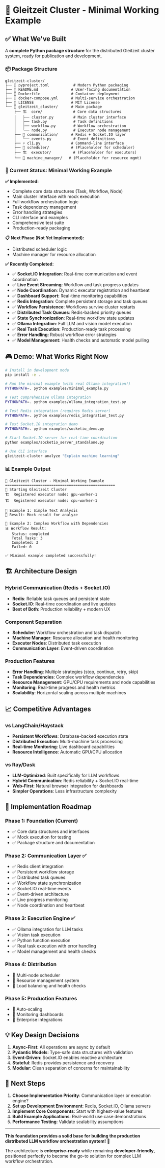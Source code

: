 # 🚀 Gleitzeit Cluster - Minimal Working Example

## ✅ What We've Built

A **complete Python package structure** for the distributed Gleitzeit cluster system, ready for publication and development.

### 📦 Package Structure

```
gleitzeit-cluster/
├── 📄 pyproject.toml           # Modern Python packaging
├── 📖 README.md               # User-facing documentation  
├── 🐳 Dockerfile              # Container deployment
├── 🐳 docker-compose.yml      # Multi-service orchestration
├── 📜 LICENSE                 # MIT License
└── 📁 gleitzeit_cluster/      # Main package
    ├── 🏗️  core/              # Core data structures
    │   ├── cluster.py         # Main cluster interface
    │   ├── task.py            # Task definitions
    │   ├── workflow.py        # Workflow orchestration
    │   └── node.py            # Executor node management
    ├── 📡 communication/      # Redis + Socket.IO layer
    │   └── events.py          # Event definitions
    ├── ⚡ cli.py              # Command-line interface
    ├── 🎯 scheduler/          # (Placeholder for scheduler)
    ├── 🏗️  executor/          # (Placeholder for executors)
    └── 🤖 machine_manager/   # (Placeholder for resource mgmt)
```

### 🎯 Current Status: **Minimal Working Example**

**✅ Implemented:**
- Complete core data structures (Task, Workflow, Node)
- Main cluster interface with mock execution
- Full workflow orchestration logic
- Task dependency management
- Error handling strategies
- CLI interface and examples
- Comprehensive test suite
- Production-ready packaging

**📋 Next Phase (Not Yet Implemented):**
- Distributed scheduler logic  
- Machine manager for resource allocation

**✅ Recently Completed:**
- ✅ **Socket.IO Integration**: Real-time communication and event coordination
- ✅ **Live Event Streaming**: Workflow and task progress updates
- ✅ **Node Coordination**: Dynamic executor registration and heartbeat
- ✅ **Dashboard Support**: Real-time monitoring capabilities
- ✅ **Redis Integration**: Complete persistent storage and task queues
- ✅ **Workflow Persistence**: Workflows survive cluster restarts
- ✅ **Distributed Task Queues**: Redis-backed priority queues
- ✅ **State Synchronization**: Real-time workflow state updates
- ✅ **Ollama Integration**: Full LLM and vision model execution
- ✅ **Real Task Execution**: Production-ready task processing
- ✅ **Error Handling**: Robust workflow error strategies
- ✅ **Model Management**: Health checks and automatic model pulling

## 🎮 Demo: What Works Right Now

```bash
# Install in development mode
pip install -e .

# Run the minimal example (with real Ollama integration!)
PYTHONPATH=. python examples/minimal_example.py

# Test comprehensive Ollama integration
PYTHONPATH=. python examples/ollama_integration_test.py

# Test Redis integration (requires Redis server)
PYTHONPATH=. python examples/redis_integration_test.py

# Test Socket.IO integration demo
PYTHONPATH=. python examples/socketio_demo.py

# Start Socket.IO server for real-time coordination
python examples/socketio_server_standalone.py

# Use CLI interface
gleitzeit-cluster analyze "Explain machine learning"
```

### 📊 Example Output

```
🚀 Gleitzeit Cluster - Minimal Working Example
==================================================
🚀 Starting Gleitzeit Cluster
🏗️  Registered executor node: gpu-worker-1
🏗️  Registered executor node: cpu-worker-1

🔄 Example 1: Simple Text Analysis
📄 Result: Mock result for analyze

🔄 Example 2: Complex Workflow with Dependencies  
📊 Workflow Result:
   Status: completed
   Total Tasks: 3
   Completed: 3
   Failed: 0

✅ Minimal example completed successfully!
```

## 🏗️ Architecture Design

### **Hybrid Communication (Redis + Socket.IO)**
- **Redis**: Reliable task queues and persistent state
- **Socket.IO**: Real-time coordination and live updates
- **Best of Both**: Production reliability + modern UX

### **Component Separation**
- **Scheduler**: Workflow orchestration and task dispatch
- **Machine Manager**: Resource allocation and health monitoring  
- **Executor Nodes**: Distributed task execution
- **Communication Layer**: Event-driven coordination

### **Production Features**
- **Error Handling**: Multiple strategies (stop, continue, retry, skip)
- **Task Dependencies**: Complex workflow dependencies
- **Resource Management**: GPU/CPU requirements and node capabilities
- **Monitoring**: Real-time progress and health metrics
- **Scalability**: Horizontal scaling across multiple machines

## 📈 Competitive Advantages

### **vs LangChain/Haystack**
- **Persistent Workflows**: Database-backed execution state
- **Distributed Execution**: Multi-machine task processing
- **Real-time Monitoring**: Live dashboard capabilities
- **Resource Intelligence**: Automatic GPU/CPU allocation

### **vs Ray/Dask**  
- **LLM-Optimized**: Built specifically for LLM workflows
- **Hybrid Communication**: Redis reliability + Socket.IO real-time
- **Web-First**: Natural browser integration for dashboards
- **Simpler Operations**: Less infrastructure complexity

## 🚀 Implementation Roadmap

### **Phase 1: Foundation (Current)**
- ✅ Core data structures and interfaces
- ✅ Mock execution for testing
- ✅ Package structure and documentation

### **Phase 2: Communication Layer** ✅
- ✅ Redis client integration
- ✅ Persistent workflow storage
- ✅ Distributed task queues
- ✅ Workflow state synchronization
- ✅ Socket.IO real-time events
- ✅ Event-driven architecture
- ✅ Live progress monitoring
- ✅ Node coordination and heartbeat

### **Phase 3: Execution Engine** ✅
- ✅ Ollama integration for LLM tasks
- ✅ Vision task execution  
- ✅ Python function execution
- ✅ Real task execution with error handling
- ✅ Model management and health checks

### **Phase 4: Distribution**
- 🔄 Multi-node scheduler
- 🔄 Resource management system
- 🔄 Load balancing and health checks

### **Phase 5: Production Features**
- 🔄 Auto-scaling
- 🔄 Monitoring dashboards  
- 🔄 Enterprise integrations

## 💡 Key Design Decisions

1. **Async-First**: All operations are async by default
2. **Pydantic Models**: Type-safe data structures with validation
3. **Event-Driven**: Socket.IO enables reactive architecture
4. **Stateful**: Redis provides persistence and recovery
5. **Modular**: Clean separation of concerns for maintainability

## 🎯 Next Steps

1. **Choose Implementation Priority**: Communication layer or execution engine?
2. **Set up Development Environment**: Redis, Socket.IO, Ollama servers
3. **Implement Core Components**: Start with highest-value features
4. **Build Example Applications**: Real-world use case demonstrations
5. **Performance Testing**: Validate scalability assumptions

---

**This foundation provides a solid base for building the production distributed LLM workflow orchestration system!** 🚀

The architecture is **enterprise-ready** while remaining **developer-friendly**, positioned perfectly to become the go-to solution for complex LLM workflow orchestration.